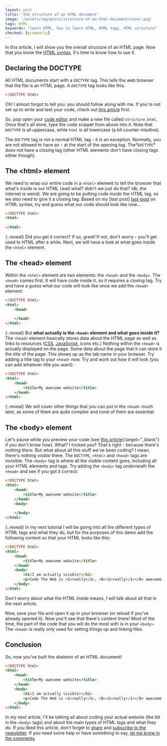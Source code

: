 ```yaml
---
layout: post
title: 'The structure of an HTML document'
image: '/assets/img/posts/structure-of-an-html-document/cover.png'
tags: HTML
keywords: "learn HTML, how to learn HTML, HTML tags, HTML structure"
checked: [grammarly]
---
```

In this article, I will show you the overall structure of an HTML page. Now that you know the [HTML syntax][last-post], it's time to know how to use it.

## Declaring the DOCTYPE
All HTML documents start with a *`DOCTYPE`* tag. This tells the web browser that the file is an HTML page. A *`DOCTYPE`* tag looks like this:
```HTML
<!DOCTYPE html>
```
Oh! I almost forgot to tell you: you should follow along with me. If you're not set up to write and test your code, check out [this article][set-up] first.

So, pop open your [code editor][code-editor] and make a new file called `structure.html`. Once that's all done, type the code snippet from above into it. Note that *`DOCTYPE`* is all uppercase, while `html` is all lowercase (a bit counter-intuitive).

The *`DOCTYPE`* tag is not a normal HTML tag - it is an exception. Normally, you are not allowed to have an `!` at the start of the opening tag. The*`DOCTYPE`* does not have a closing tag (other HTML elements don't have closing tags either though).

## The &lt;html&gt; element
We need to wrap our entire code in a `<html>` element to tell the browser that what's inside is our HTML (wait what? didn't we just do that? idk, the internet is weird). We are going to be putting code *inside* the HTML tag, so we also need to give it a closing tag. Based on my [last post] [last-post] on HTML syntax, try and guess what our code should look like now...
```HTML
<!DOCTYPE html>
<html>
    
</html>
```
{:.reveal}
Did you get it correct? If so, great! If not, don't worry - you'll get used to HTML after a while. Next, we will have a look at what goes inside the `<html>` element.

## The &lt;head&gt; element
Within the `<html>` element are two elements: the `<head>` and the `<body>`. The `<head>` comes first. It will have code inside it, so it requires a closing tag. Try and have a guess what our code will look like once we add the `<head>` element:
```HTML
<!DOCTYPE html>
<html>
    <head>
        
    </head>
</html>
```
{:.reveal}
But **what actually is the `<head>` element and what goes inside it?** The `<head>` element basically stores data about the HTML page as well as links to resources ([CSS][css], [JavaScript][javascript], icons etc.) Nothing within the `<head>` is actually displayed on the page. Some data about the page that it can store it the *title* of the page. This shows up as the tab name in your browser. Try adding a title tag to your `<head>` now. Try and work out how it will look (you can add whatever title you want):
```HTML
<!DOCTYPE html>
<html>
    <head>
        <title>My awesome website</title>
    </head>
</html>
```
{:.reveal}
We will cover other things that you can put in the `<head>` much later, as some of them are quite complex and none of them are essential.

## The &lt;body&gt; element
Let's pause while you preview your code (see [this article][run-code]{:target="_blank"} if you don't know how). What? I tricked you? That's right - because there's *nothing there.* But what about all this stuff we've been coding? I mean, there's nothing *visible* there. The `DOCTYPE`, `<html>` and `<head>` tags are invisible. The `<body>` tag is where all the visible content goes, including all your HTML elements and tags. Try adding the `<body>` tag underneath the `<head>` and see if you got it correct:
```HTML
<!DOCTYPE html>
<html>
    <head>
        <title>My awesome website</title>
    </head>
    <body>
        
    </body>
</html>
```
{:.reveal}
In my next tutorial I will be going into all the different types of HTML tags and what they do, but for the purposes of this demo add the following content so that your HTML looks like this:
```HTML
<!DOCTYPE html>
<html>
    <head>
        <title>My awesome website</title>
    </head>
    <body>
        <h1>I am actually visible!</h1>
        <p>Code The Web is <i>really</i>, <b><i>really</i></b> awesome.</p>
    </body>
</html>
```
Don't worry about what the HTML inside means, I will talk about all that in the next article.

Now, save your file and open it up in your browser (or reload if you've already opened it). Now you'll see that there's content there! Most of the time, the part of the code that you will do the most with is in your `<body>`. The `<head>` is really only used for setting things up and linking files.

## Conclusion
So, now you've built the skeleton of an HTML document!
```HTML
<!DOCTYPE html>
<html>
    <head>
        <title>My awesome website</title>
    </head>
    <body>
        <h1>I am actually visible!</h1>
        <p>Code The Web is <i>really</i>, <b><i>really</i></b> awesome.</p>
    </body>
</html>
```
In my next article, I'll be talking all about coding your actual website (the bit in the `<body>` tags) and about the main types of HTML tags and what they do. If you liked this article, don't forget to [share] and [subscribe to the newsletter][newsletter]. If you need some help or have something to say, [let me know in the comments][comments].


[last-post]: /html-syntax/
[set-up]: /web-development-on-your-computer/
[code-editor]: /web-development-on-your-computer/#code-editor
[run-code]: /web-development-on-your-computer/#running-your-code
[css]: /learn/css
[javascript]: /learn/javascript
[share]: {{site.share}}
[comments]: {{site.comments}}
[newsletter]: {{site.newsletter}}